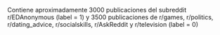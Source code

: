 Contiene aproximadamente 3000 publicaciones del subreddit r/EDAnonymous (label = 1)
y 3500 publicaciones de r/games, r/politics, r/dating_advice, r/socialskills, r/AskReddit y r/television (label = 0)
